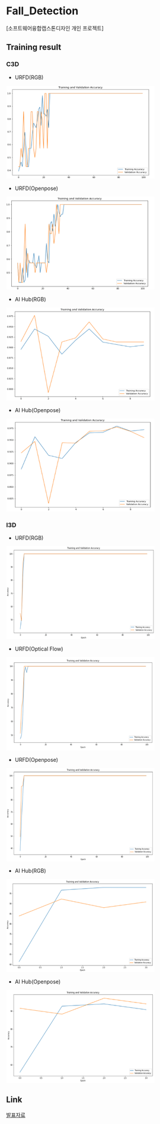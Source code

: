 # Fall_Detection

[소프트웨어융합캡스톤디자인 개인 프로젝트]

## Training result

### C3D

- URFD(RGB)

<img src="/img/urfd/c3d_rgb_epoch100.png" width="400" height="250">

- URFD(Openpose)

<img src="/img/urfd/c3d_pose_epoch100.png" width="400" height="250">

- AI Hub(RGB)

<img src="/img/aihub/c3d_rgb_epoch10.png" width="400" height="250">

- AI Hub(Openpose)

<img src="/img/aihub/c3d_pose_epoch10.png" width="400" height="250">

### I3D

- URFD(RGB)

<img src="/img/urfd/i3d_imagenet_rgb_lr0.01_epoch100.png" width="400" height="250">

- URFD(Optical Flow)

<img src="/img/urfd/i3d_imagenet_flow_lr0.01_epoch100.png" width="400" height="250">

- URFD(Openpose)

<img src="/img/urfd/i3d_imagenet_pose_lr0.01_epoch100.png" width="400" height="250">

- AI Hub(RGB)

<img src="/img/aihub/i3d_imagenet_rgb_lr0.0025_epoch4.png" width="400" height="250">

- AI Hub(Openpose)

<img src="/img/aihub/i3d_imagenet_pose_lr0.0025_epoch4.png" width="400" height="250">


## Link

[발표자료](https://drive.google.com/file/d/1FVipTl91Kh3r8U1L-D2zCsWObi-QkAS6/view?usp=sharing)
